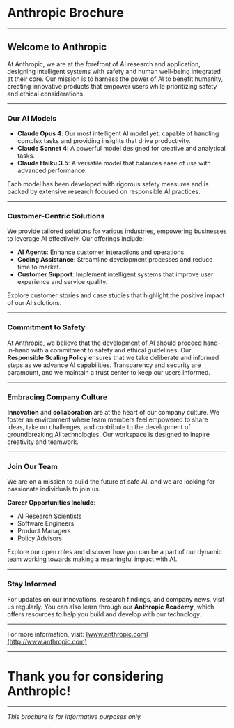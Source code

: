 # Anthropic Brochure

---

## Welcome to Anthropic

At Anthropic, we are at the forefront of AI research and application, designing intelligent systems with safety and human well-being integrated at their core. Our mission is to harness the power of AI to benefit humanity, creating innovative products that empower users while prioritizing safety and ethical considerations.

---

### Our AI Models

- **Claude Opus 4**: Our most intelligent AI model yet, capable of handling complex tasks and providing insights that drive productivity.
- **Claude Sonnet 4**: A powerful model designed for creative and analytical tasks.
- **Claude Haiku 3.5**: A versatile model that balances ease of use with advanced performance.

Each model has been developed with rigorous safety measures and is backed by extensive research focused on responsible AI practices.

---

### Customer-Centric Solutions 

We provide tailored solutions for various industries, empowering businesses to leverage AI effectively. Our offerings include:

- **AI Agents**: Enhance customer interactions and operations.
- **Coding Assistance**: Streamline development processes and reduce time to market.
- **Customer Support**: Implement intelligent systems that improve user experience and service quality.

Explore customer stories and case studies that highlight the positive impact of our AI solutions.

---

### Commitment to Safety

At Anthropic, we believe that the development of AI should proceed hand-in-hand with a commitment to safety and ethical guidelines. Our **Responsible Scaling Policy** ensures that we take deliberate and informed steps as we advance AI capabilities. Transparency and security are paramount, and we maintain a trust center to keep our users informed.

---

### Embracing Company Culture

**Innovation** and **collaboration** are at the heart of our company culture. We foster an environment where team members feel empowered to share ideas, take on challenges, and contribute to the development of groundbreaking AI technologies. Our workspace is designed to inspire creativity and teamwork.

---

### Join Our Team

We are on a mission to build the future of safe AI, and we are looking for passionate individuals to join us. 

**Career Opportunities Include**:
- AI Research Scientists
- Software Engineers
- Product Managers
- Policy Advisors

Explore our open roles and discover how you can be a part of our dynamic team working towards making a meaningful impact with AI.

---

### Stay Informed

For updates on our innovations, research findings, and company news, visit us regularly. You can also learn through our **Anthropic Academy**, which offers resources to help you build and develop with our technology.

---

For more information, visit: [www.anthropic.com](http://www.anthropic.com)

---

# Thank you for considering Anthropic!

--- 

*This brochure is for informative purposes only.*